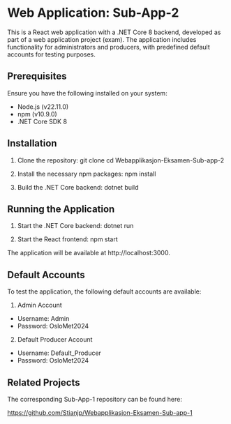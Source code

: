 # Web Application: Sub-App-2

This is a React web application with a .NET Core 8 backend, developed as part of a web application project (exam). The application includes functionality for administrators and producers, with predefined default accounts for testing purposes.

## Prerequisites

Ensure you have the following installed on your system:
- Node.js (v22.11.0)
- npm (v10.9.0)
- .NET Core SDK 8

## Installation

1. Clone the repository:
git clone <repository-url>
cd Webapplikasjon-Eksamen-Sub-app-2

2. Install the necessary npm packages:
npm install

3. Build the .NET Core backend:
dotnet build

## Running the Application

1. Start the .NET Core backend:
dotnet run

2. Start the React frontend:
npm start

The application will be available at http://localhost:3000.

## Default Accounts

To test the application, the following default accounts are available:

1. Admin Account
- Username: Admin
- Password: OsloMet2024

2. Default Producer Account
- Username: Default_Producer
- Password: OsloMet2024

## Related Projects

The corresponding Sub-App-1 repository can be found here:

https://github.com/Stianjp/Webapplikasjon-Eksamen-Sub-app-1